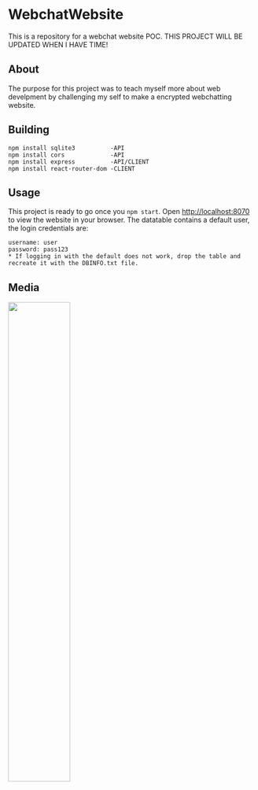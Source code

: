 # WebchatWebsite
  This is a repository for a webchat website POC. THIS PROJECT WILL BE UPDATED WHEN I HAVE TIME!
  
## About
  The purpose for this project was to teach myself more about web develpment by challenging my self to make a encrypted webchatting website.
  
## Building
  ```
  npm install sqlite3          -API
  npm install cors             -API
  npm install express          -API/CLIENT
  npm install react-router-dom -CLIENT
  ```
  
## Usage
  This project is ready to go once you ```npm start```.
  Open [http://localhost:8070](http://localhost:8080) to view the website in your browser.
  The datatable contains a default user, the login credentials are:
  ```
  username: user
  password: pass123
  * If logging in with the default does not work, drop the table and recreate it with the DBINFO.txt file.
  ```
  
## Media
<img src="https://cdn.discordapp.com/attachments/764959698888687616/954542063146385498/unknown.png" width=50% height=50%/>
